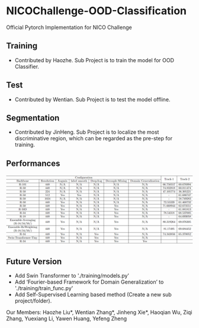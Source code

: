 # NICOChallenge-OOD-Classification
Official Pytorch Implementation for NICO Challenge

## Training 
* Contributed by Haozhe. Sub Project is to train the model for OOD Classifier.

## Test 
* Contributed by Wentian. Sub Project is to test the model offline. 

## Segmentation 
* Contributed by JinHeng. Sub Project is to localize the most discriminative region, which can be regarded as the pre-step for training. 

## Performances 
![Results](./Results.png)

## Future Version
* Add Swin Transformer to './training/models.py'
* Add ‘Fourier-based Framework for Domain Generalization’ to './training/train_func.py'
* Add Self-Supervised Learning based method (Create a new sub project/folder).

Our Members:
Haozhe Liu*, Wentian Zhang*, Jinheng Xie*, Haoqian Wu, Ziqi Zhang, Yuexiang Li, Yawen Huang, Yefeng Zheng
